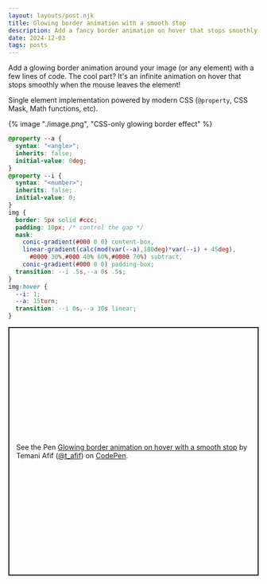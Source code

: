 ```yaml
---
layout: layouts/post.njk
title: Glowing border animation with a smooth stop
description: Add a fancy border animation on hover that stops smoothly on mouseout
date: 2024-12-03
tags: posts
---
```


Add a glowing border animation around your image (or any element) with a few lines of code. The cool part? It's an infinite animation on hover that stops smoothly when the mouse leaves the element!

Single element implementation powered by modern CSS (`@property`, CSS Mask, Math functions, etc).

{% image "./image.png", "CSS-only glowing border effect" %}

```css
@property --a {
  syntax: "<angle>";
  inherits: false;
  initial-value: 0deg; 
}
@property --i {
  syntax: "<number>";
  inherits: false;
  initial-value: 0; 
}
img {
  border: 5px solid #ccc;
  padding: 10px; /* control the gap */
  mask: 
    conic-gradient(#000 0 0) content-box,
    linear-gradient(calc(mod(var(--a),180deg)*var(--i) + 45deg),
      #0000 30%,#000 40% 60%,#0000 70%) subtract,
    conic-gradient(#000 0 0) padding-box;
  transition: --i .5s,--a 0s .5s;
}
img:hover {
  --i: 1;
  --a: 15turn; 
  transition: --i 0s,--a 30s linear;
}
```

<p class="codepen" data-height="500" data-default-tab="result" data-slug-hash="dPbomxP" data-pen-title="Glowing border animation on hover with a smooth stop" data-preview="true" data-user="t_afif" style="height: 500px; box-sizing: border-box; display: flex; align-items: center; justify-content: center; border: 2px solid; margin: 1em 0; padding: 1em;">
  <span>See the Pen <a href="https://codepen.io/t_afif/pen/dPbomxP">
  Glowing border animation on hover with a smooth stop</a> by Temani Afif (<a href="https://codepen.io/t_afif">@t_afif</a>)
  on <a href="https://codepen.io">CodePen</a>.</span>
</p>
<script async src="https://cpwebassets.codepen.io/assets/embed/ei.js"></script>